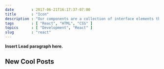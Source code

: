 ```yaml
---
date        : 2017-06-21T16:17:37-07:00
title       : "Icon"
description : "Our components are a collection of interface elements that can be reused across the Shopify system."
tags        : [ "React", "HTML", "CSS" ]
topics      : [ "Development", "React" ]
slug        : "react"
---
```


**Insert Lead paragraph here.**

<!--more-->

## New Cool Posts

